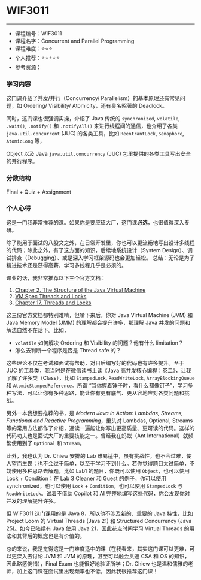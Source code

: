 # WIF3011
---
- 课程编号：WIF3011
- 课程名字：Concurrent and Parallel Programming
- 课程难度：⭐⭐⭐
- 个人推荐：⭐⭐⭐⭐⭐
- 参考资源：

### 学习内容

这门课介绍了并发/并行（Concurrency/ Parallelism）的基本原理还有常见问题，如 Ordering/ Visibility/ Atomicity，还有臭名昭著的 Deadlock。

同时，这门课也很强调实操，介绍了 Java 传统的 `synchronized`, `volatile`, `.wait()`, `.notify()` 和 `.notifyAll()` 来进行线程间的通信，也介绍了各类 `java.util.concurrent` (JUC) 的各类工具，比如 `ReentrantLock`, `Semaphore`, `AtomicLong` 等，

Object 以及 Java `java.util.concurrency` (JUC) 包里提供的各类工具写出安全的并行程序。

### 分数结构

Final + Quiz + Assignment

### 个人心得

这是一门我非常推荐的课。如果你是要应征大厂，这门课**必选**，也很值得深入专研。

除了能用于面试的八股文之外，在日常开发里，你也可以更流畅地写出设计多线程的代码；除此之外，有了这方面的知识，后续地系统设计（System Design）、调试排查（Debugging）、或是深入学习框架源码也会更加轻松。
总结：无论是为了精进技术还是获得高薪，学习多线程几乎是必须的。

课业的话，我非常推荐以下三个官方文档：
1. [Chapter 2. The Structure of the Java Virtual Machine](https://docs.oracle.com/javase/specs/jvms/se7/html/jvms-2.html)
2. [VM Spec Threads and Locks](https://docs.oracle.com/javase/specs/jvms/se6/html/Threads.doc.html)
3. [Chapter 17. Threads and Locks](https://docs.oracle.com/javase/specs/jls/se8/html/jls-17.html)

这三份官方文档都特别难啃，但啃下来后，你对 Java Virtual Machine (JVM) 和 Java Memory Model (JMM) 的理解都会提升许多，那理解 Java 并发的问题和解法自然不在话下。比如，

- `volatile` 如何解决 Ordering 和 Visibility 的问题？他有什么 limitation？
- 怎么去判断一个程序是否是 Thread safe 的？

这些理论不仅在考试和面试有帮助，对日后编写好的代码也有许多提升。至于 JUC 的工具类，我当时是在微信读书上读《Java 高并发核心编程：卷二》，让我了解了许多类（Class），比如 `StampedLock`, `ReadWriteLock`, `ArrayBlockingQueue` 和 `AtomicStampedReference`。所谓 “当你握着锤子时，看什么都像钉子”，学习多种写法，可以让你有多种思路，能让你有更有底气、更从容地应对各类问题和挑战。

另外一本我想要推荐的书，是 *Modern Java in Action: Lambdas, Streams, Functional and Reactive Programming*，里头对 Lambdas, Optional, Streams 等的常用方法都作了介绍，通读一遍能让你写出更高质量、更可读的代码。这样的代码功夫也是面试大厂的重要技能之一。曾经我在蚂蚁（Ant International）就频繁使用到了 `Optional` 和 `Stream`。

此外，我也认为 Dr. Chiew 安排的 Lab 难易适中，虽有挑战性，也不会过难，使人望而生畏；也不会过于简单，以至于学习不到什么。若你觉得题目太过简单，不妨使用多种思路去解题，比如 Lab1 的题目，你既可以使用 `Object`，也可以使用 Lock + Condition；在 Lab 3 Cleaner 和 Guest 的例子，你可以使用 synchronized，也可以使用 `Lock` + `Condition`，也可以使用 `StampedLock` 与 `ReadWriteLock`。试着不借助 Copilot 和 AI 完整地编写这些代码，你会发现你对并发的理解提升许多。

但 WIF3011 这门课用的是 Java 8，所以他不涉及新的、重要的 Java 特性，比如 Project Loom 的 Virtual Threads (Java 21) 和 Structured Concurrency (Java 25)。如今已陆续有 Java 使用 Java 21，因此花点时间学习 Virtual Threads 的用法和其背后的概念也是有价值的。

总的来说，我是觉得这是一门难度适中的课（在我看来，其实这门课可以更难，可以更深入去讨论 JVM 和 JVM 的原理，甚至可以融会贯通 CSA 和 OS 的知识，因此略感惋惜），Final Exam 也能很好地验证所学；Dr. Chiew 也是温和儒雅的老师，加上这门课在面试里出现频率也不低，因此我很推荐这门课！